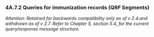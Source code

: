 ### 4A.7.2 Queries for immunization records (QRF Segments) 

_*Attention:* Retained for backwards compatibility only as of v 2.4.and withdrawn as of v 2.7. Refer to Chapter 5, section 5.4, for the current query/response message structure._
